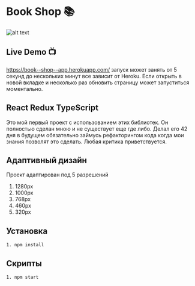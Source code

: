 # Book Shop 📚

![alt text](<./BookShop.gif>)

## Live Demo 📺

https://book--shop--app.herokuapp.com/ запуск может занять от 5 секунд до нескольких минут все зависит от Heroku. Если открыть в новой вкладке и несколько раз обновить страницу может запуститься моментально.

## React Redux TypeScript

Это мой первый проект с использованием этих библиотек. Он полностью сделан мною и не существует еще где либо. Делал его 42 дня в будущем обязательно займусь рефакторингом кода когда мои знания позволят это сделать. Любая критика приветствуется.

## Адаптивный дизайн

Проект адаптирован под 5 разрешений

1. 1280px
2. 1000px
3. 768px
4. 460px
5. 320px


## Установка

```
1. npm install
```

## Скрипты

```
1. npm start
```
